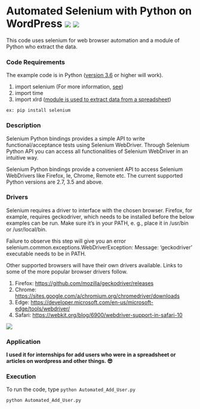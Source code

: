 # Automated Selenium with Python on WordPress [![](https://img.shields.io/github/license/sourcerer-io/hall-of-fame.svg?colorB=ff0000)](https://github.com/julientoucoula17/AutomatedSelenium-Python-WordPress/blob/master/LICENSE) [![](https://img.shields.io/badge/Toucoula-Julien-brightgreen.svg?colorB=ff0000)](https://www.linkedin.com/in/julien-t-870b7613a)

This code uses selenium for web browser automation and a module of Python who extract the data.

### Code Requirements
The example code is in Python ([version 3.6](https://www.python.org/downloads/release/python-362/) or higher will work). 
1) import selenium (For more information, [see](https://selenium-python.readthedocs.io/installation.html#introduction))
2) import time
3) import xlrd ([module is used to extract data from a spreadsheet](https://www.geeksforgeeks.org/reading-excel-file-using-python/))

```
ex: pip install selenium
```
### Description

Selenium Python bindings provides a simple API to write functional/acceptance tests using Selenium WebDriver. Through Selenium Python API you can access all functionalities of Selenium WebDriver in an intuitive way.

Selenium Python bindings provide a convenient API to access Selenium WebDrivers like Firefox, Ie, Chrome, Remote etc. The current supported Python versions are 2.7, 3.5 and above.

### Drivers
Selenium requires a driver to interface with the chosen browser. Firefox, for example, requires geckodriver, which needs to be installed before the below examples can be run. Make sure it’s in your PATH, e. g., place it in /usr/bin or /usr/local/bin.

Failure to observe this step will give you an error selenium.common.exceptions.WebDriverException: Message: ‘geckodriver’ executable needs to be in PATH.

Other supported browsers will have their own drivers available. Links to some of the more popular browser drivers follow.

1) Firefox: 	https://github.com/mozilla/geckodriver/releases
2) Chrome: 	https://sites.google.com/a/chromium.org/chromedriver/downloads
3) Edge: 	https://developer.microsoft.com/en-us/microsoft-edge/tools/webdriver/
4) Safari: 	https://webkit.org/blog/6900/webdriver-support-in-safari-10


<img src="Automated-Selenium.gif">


### Application

<b> I used it  for internships for add users who were in a spreadsheet or articles on wordpress and other things. 😎 </b>

### Execution
To run the code, type `python Automated_Add_User.py`

```
python Automated_Add_User.py
```

